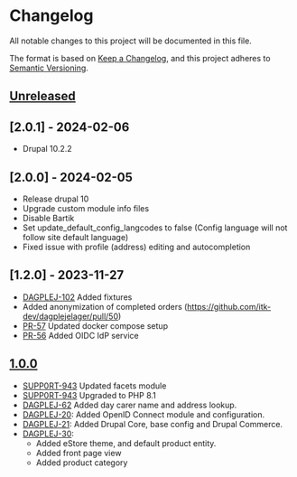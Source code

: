 <!-- markdownlint-disable MD024 -->
# Changelog

All notable changes to this project will be documented in this file.

The format is based on [Keep a Changelog](https://keepachangelog.com/en/1.0.0/),
and this project adheres to [Semantic
Versioning](https://semver.org/spec/v2.0.0.html).

## [Unreleased]

## [2.0.1] - 2024-02-06

- Drupal 10.2.2

## [2.0.0] - 2024-02-05

- Release drupal 10
- Upgrade custom module info files
- Disable Bartik
- Set update_default_config_langcodes to false (Config language will not follow
  site default language)
- Fixed issue with profile (address) editing and autocompletion

## [1.2.0] - 2023-11-27

- [DAGPLEJ-102](https://github.com/itk-dev/dagplejelager/pull/59)
  Added fixtures
- Added anonymization of completed orders
  (<https://github.com/itk-dev/dagplejelager/pull/50>)
- [PR-57](https://github.com/itk-dev/dagplejelager/pull/57)
  Updated docker compose setup
- [PR-56](https://github.com/itk-dev/dagplejelager/pull/56)
  Added OIDC IdP service

## [1.0.0]

- [SUPP0RT-943](https://jira.itkdev.dk/browse/SUPP0RT-943)
  Updated facets module
- [SUPP0RT-943](https://jira.itkdev.dk/browse/SUPP0RT-943)
  Upgraded to PHP 8.1
- [DAGPLEJ-62](https://jira.itkdev.dk/browse/DAGPLEJ-62)
  Added day carer name and address lookup.
- [DAGPLEJ-20](https://jira.itkdev.dk/browse/DAGPLEJ-20):
  Added OpenID Connect module and configuration.
- [DAGPLEJ-21](https://jira.itkdev.dk/browse/DAGPLEJ-21):
  Added Drupal Core, base config and Drupal Commerce.
- [DAGPLEJ-30](https://jira.itkdev.dk/browse/DAGPLEJ-30):
  - Added eStore theme, and default product entity.
  - Added front page view
  - Added product category

[Unreleased]: https://github.com/itk-dev/dagplejelager/compare/1.0.0...HEAD
[1.0.0]: https://github.com/itk-dev/dagplejelager/releases/tag/1.0.0

